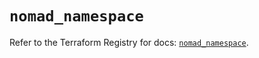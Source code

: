 # `nomad_namespace`

Refer to the Terraform Registry for docs: [`nomad_namespace`](https://registry.terraform.io/providers/hashicorp/nomad/2.3.1/docs/resources/namespace).

